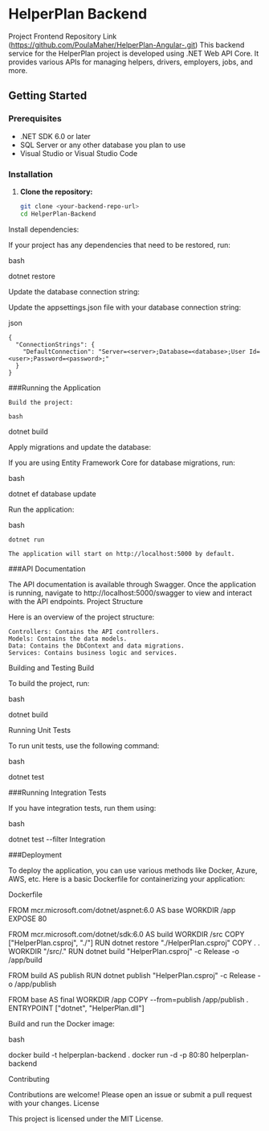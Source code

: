 # HelperPlan Backend
Project Frontend Repository Link (https://github.com/PoulaMaher/HelperPlan-Angular-.git)
This backend service for the HelperPlan project is developed using .NET Web API Core. It provides various APIs for managing helpers, drivers, employers, jobs, and more.

## Getting Started

### Prerequisites

- .NET SDK 6.0 or later
- SQL Server or any other database you plan to use
- Visual Studio or Visual Studio Code

### Installation

1. **Clone the repository:**

   ```bash
   git clone <your-backend-repo-url>
   cd HelperPlan-Backend
Install dependencies:

If your project has any dependencies that need to be restored, run:

bash

dotnet restore

Update the database connection string:

Update the appsettings.json file with your database connection string:

json

    {
      "ConnectionStrings": {
        "DefaultConnection": "Server=<server>;Database=<database>;User Id=<user>;Password=<password>;"
      }
    }

###Running the Application

    Build the project:

    bash

dotnet build

Apply migrations and update the database:

If you are using Entity Framework Core for database migrations, run:

bash

dotnet ef database update

Run the application:

bash

    dotnet run

    The application will start on http://localhost:5000 by default.

###API Documentation

The API documentation is available through Swagger. Once the application is running, navigate to http://localhost:5000/swagger to view and interact with the API endpoints.
Project Structure

Here is an overview of the project structure:

    Controllers: Contains the API controllers.
    Models: Contains the data models.
    Data: Contains the DbContext and data migrations.
    Services: Contains business logic and services.

Building and Testing
Build

To build the project, run:

bash

dotnet build

Running Unit Tests

To run unit tests, use the following command:

bash

dotnet test

###Running Integration Tests

If you have integration tests, run them using:

bash

dotnet test --filter Integration

###Deployment

To deploy the application, you can use various methods like Docker, Azure, AWS, etc. Here is a basic Dockerfile for containerizing your application:

Dockerfile

FROM mcr.microsoft.com/dotnet/aspnet:6.0 AS base
WORKDIR /app
EXPOSE 80

FROM mcr.microsoft.com/dotnet/sdk:6.0 AS build
WORKDIR /src
COPY ["HelperPlan.csproj", "./"]
RUN dotnet restore "./HelperPlan.csproj"
COPY . .
WORKDIR "/src/."
RUN dotnet build "HelperPlan.csproj" -c Release -o /app/build

FROM build AS publish
RUN dotnet publish "HelperPlan.csproj" -c Release -o /app/publish

FROM base AS final
WORKDIR /app
COPY --from=publish /app/publish .
ENTRYPOINT ["dotnet", "HelperPlan.dll"]

Build and run the Docker image:

bash

docker build -t helperplan-backend .
docker run -d -p 80:80 helperplan-backend

Contributing

Contributions are welcome! Please open an issue or submit a pull request with your changes.
License

This project is licensed under the MIT License.
